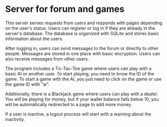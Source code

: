 
# Server for forum and games

This server serves requests from users and responds with pages depending on the user's status. Users can register or log in if they are already in the server's database. The database is organized with SQLite and stores basic information about the users.

After logging in, users can send messages to the forum or directly to other people. Messages are stored in one place with basic encryption. Users can also receive messages from other users.

The program includes a Tic-Tac-Toe game where users can play with a basic AI or another user. To start playing, you need to know the ID of the game. To start a game with the AI, you just need to click on the game or use the game ID with "ai".

Additionally, there is a Blackjack game where users can play with a dealer. You will be playing for money, but if your wallet balance falls below 10, you will be automatically redirected to a page to add more money.

If a user is inactive, a logout process will start with a warning about the inactivity.
